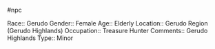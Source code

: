 #npc 

Race:: Gerudo
Gender:: Female
Age:: Elderly
Location:: Gerudo Region (Gerudo Highlands)
Occupation:: Treasure Hunter
Comments:: Gerudo Highlands
Type:: Minor
